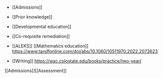   - [[Admissions]]
  - [[Prior knowledge]]
  - [[Developmental education]]
  - [[Co-requisite remediation]]

  - [[ALEKS]]  [[Mathematics education]]
    https://www.tandfonline.com/doi/abs/10.1080/10511970.2022.2073623

  - [[Writing]]
    https://wac.colostate.edu/books/practice/two-year/

[[Admissions]][[Assessment]]